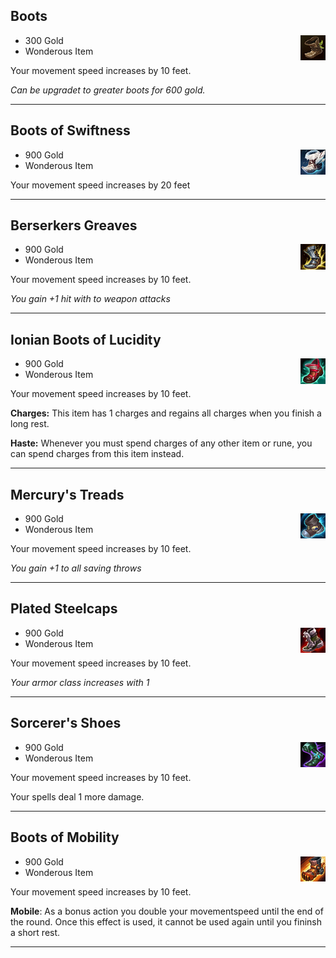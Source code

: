 ## Boots

<img src="https://github.com/Sebastianhju/Runeterra-5e/blob/main/img-items/Boots.png" Align=right width=8% height=8%>

- 300 Gold
- Wonderous Item

Your movement speed increases by 10 feet.

_Can be upgradet to greater boots for 600 gold._

---

## Boots of Swiftness

<img src="https://github.com/Sebastianhju/Runeterra-5e/blob/main/img-items/Boots of speed.png" Align=right width=8% height=8%>

- 900 Gold
- Wonderous Item

Your movement speed increases by 20 feet

---

## Berserkers Greaves

<img src="https://github.com/Sebastianhju/Runeterra-5e/blob/main/img-items/Berserker's Greaves.png" Align=right width=8% height=8%>

- 900 Gold
- Wonderous Item

Your movement speed increases by 10 feet.

_You gain +1 hit with to weapon attacks_

---

## Ionian Boots of Lucidity

<img src="https://github.com/Sebastianhju/Runeterra-5e/blob/main/img-items/Ionian Boots of Lucidity.png" Align=right width=8% height=8%>

- 900 Gold
- Wonderous Item

Your movement speed increases by 10 feet.

**Charges:** This item has 1 charges and regains all charges when you finish a long rest.

**Haste:** Whenever you must spend charges of any other item or rune, you can spend charges from this item instead.

---

## Mercury's Treads

<img src="https://github.com/Sebastianhju/Runeterra-5e/blob/main/img-items/Mercury's Treads .png" Align=right width=8% height=8%>

- 900 Gold
- Wonderous Item

Your movement speed increases by 10 feet.

_You gain +1 to all saving throws_

---

## Plated Steelcaps

<img src="https://github.com/Sebastianhju/Runeterra-5e/blob/main/img-items/PLated Steelcaps.png" Align=right width=8% height=8%>

- 900 Gold
- Wonderous Item

Your movement speed increases by 10 feet.

_Your armor class increases with 1_

---

## Sorcerer's Shoes

<img src="https://github.com/Sebastianhju/Runeterra-5e/blob/main/img-items/Sorcerer's Shoes.png" Align=right width=8% height=8%>

- 900 Gold
- Wonderous Item

Your movement speed increases by 10 feet.

Your spells deal 1 more damage. 

---

## Boots of Mobility

<img src="https://github.com/Sebastianhju/Runeterra-5e/blob/main/img-items/Boots of Mobility.png" Align=right width=8% height=8%>

- 900 Gold
- Wonderous Item

Your movement speed increases by 10 feet.

**Mobile**: As a bonus action you double your movementspeed until the end of the round. Once this effect is used, it cannot be used again until you fininsh a short rest. 

---
